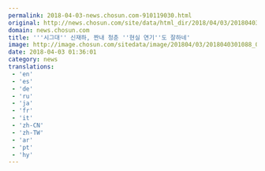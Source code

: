 ```yaml
---
permalink: 2018-04-03-news.chosun.com-910119030.html
original: http://news.chosun.com/site/data/html_dir/2018/04/03/2018040301135.html
domain: news.chosun.com
title: '''시그대'' 신재하, 짠내 청춘 ''현실 연기''도 잘하네'
image: http://image.chosun.com/sitedata/image/201804/03/2018040301088_0.jpg
date: 2018-04-03 01:36:01
category: news
translations: 
 - 'en'
 - 'es'
 - 'de'
 - 'ru'
 - 'ja'
 - 'fr'
 - 'it'
 - 'zh-CN'
 - 'zh-TW'
 - 'ar'
 - 'pt'
 - 'hy'
---
```



